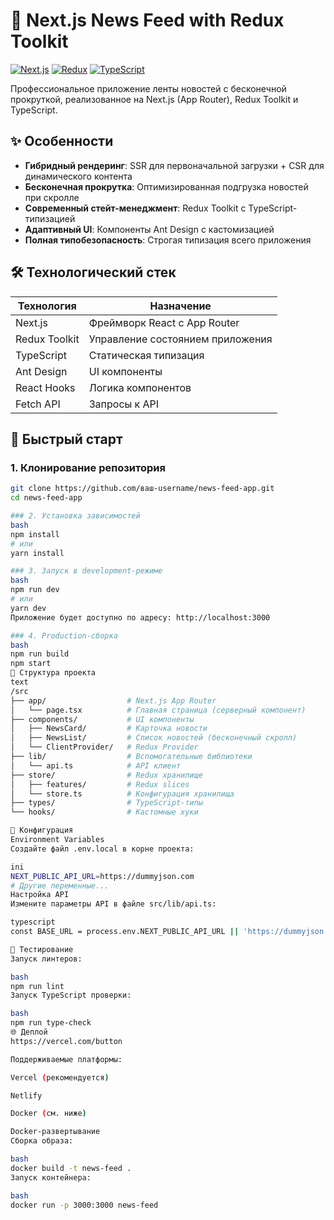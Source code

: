 # 📰 Next.js News Feed with Redux Toolkit

[![Next.js](https://img.shields.io/badge/Next.js-13.4+-000000.svg?logo=next.js)](https://nextjs.org)
[![Redux](https://img.shields.io/badge/Redux_Toolkit-1.9+-764ABC.svg?logo=redux)](https://redux-toolkit.js.org)
[![TypeScript](https://img.shields.io/badge/TypeScript-5+-3178C6.svg?logo=typescript)](https://www.typescriptlang.org)

Профессиональное приложение ленты новостей с бесконечной прокруткой, реализованное на Next.js (App Router), Redux Toolkit и TypeScript.

## ✨ Особенности

- **Гибридный рендеринг**: SSR для первоначальной загрузки + CSR для динамического контента
- **Бесконечная прокрутка**: Оптимизированная подгрузка новостей при скролле
- **Современный стейт-менеджмент**: Redux Toolkit с TypeScript-типизацией
- **Адаптивный UI**: Компоненты Ant Design с кастомизацией
- **Полная типобезопасность**: Строгая типизация всего приложения

## 🛠 Технологический стек

| Технология       | Назначение                          |
|------------------|-------------------------------------|
| Next.js          | Фреймворк React с App Router        |
| Redux Toolkit    | Управление состоянием приложения    |
| TypeScript       | Статическая типизация               |
| Ant Design       | UI компоненты                       |
| React Hooks      | Логика компонентов                  |
| Fetch API        | Запросы к API                       |

## 🚀 Быстрый старт

### 1. Клонирование репозитория
```bash
git clone https://github.com/ваш-username/news-feed-app.git
cd news-feed-app

### 2. Установка зависимостей
bash
npm install
# или
yarn install

### 3. Запуск в development-режиме
bash
npm run dev
# или
yarn dev
Приложение будет доступно по адресу: http://localhost:3000

### 4. Production-сборка
bash
npm run build
npm start
📂 Структура проекта
text
/src
├── app/                  # Next.js App Router
│   └── page.tsx          # Главная страница (серверный компонент)
├── components/           # UI компоненты
│   ├── NewsCard/         # Карточка новости
│   ├── NewsList/         # Список новостей (бесконечный скролл)
│   └── ClientProvider/   # Redux Provider
├── lib/                  # Вспомогательные библиотеки
│   └── api.ts            # API клиент
├── store/                # Redux хранилище
│   ├── features/         # Redux slices
│   └── store.ts          # Конфигурация хранилища
├── types/                # TypeScript-типы
└── hooks/                # Кастомные хуки

🔧 Конфигурация
Environment Variables
Создайте файл .env.local в корне проекта:

ini
NEXT_PUBLIC_API_URL=https://dummyjson.com
# Другие переменные...
Настройка API
Измените параметры API в файле src/lib/api.ts:

typescript
const BASE_URL = process.env.NEXT_PUBLIC_API_URL || 'https://dummyjson.com';

🧪 Тестирование
Запуск линтеров:

bash
npm run lint
Запуск TypeScript проверки:

bash
npm run type-check
🌐 Деплой
https://vercel.com/button

Поддерживаемые платформы:

Vercel (рекомендуется)

Netlify

Docker (см. ниже)

Docker-развертывание
Сборка образа:

bash
docker build -t news-feed .
Запуск контейнера:

bash
docker run -p 3000:3000 news-feed

